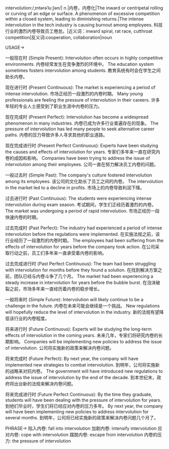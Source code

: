 intervolution:/ˌɪntərəˈluːʃən/| n.|内卷，内卷化|The inward or centripetal rolling or curving of an edge or surface.  A phenomenon of excessive competition within a closed system, leading to diminishing returns.|The intense intervolution in the tech industry is causing burnout among employees. 科技行业的激烈内卷导致员工倦怠。|近义词：inward spiral, rat race, cutthroat competition|反义词:cooperation, collaboration|noun


USAGE->

一般现在时 (Simple Present):
Intervolution often occurs in highly competitive environments. 内卷经常发生在竞争激烈的环境中。
The education system sometimes fosters intervolution among students. 教育系统有时会在学生之间助长内卷。

现在进行时 (Present Continuous):
The market is experiencing a period of intense intervolution. 市场正经历一段激烈的内卷时期。
Many young professionals are feeling the pressure of intervolution in their careers. 许多年轻的专业人士感受到了职业生涯中内卷的压力。

现在完成时 (Present Perfect):
Intervolution has become a widespread phenomenon in many industries. 内卷已成为许多行业普遍存在的现象。
The pressure of intervolution has led many people to seek alternative career paths. 内卷的压力导致许多人寻求其他的职业道路。

现在完成进行时 (Present Perfect Continuous):
Experts have been studying the causes and effects of intervolution for years.  专家们多年来一直在研究内卷的成因和影响。
Companies have been trying to address the issue of intervolution among their employees.  公司一直在努力解决员工内卷的问题。

一般过去时 (Simple Past):
The company's culture fostered intervolution among its employees. 该公司的文化助长了员工之间的内卷。
The intervolution in the market led to a decline in profits.  市场上的内卷导致利润下降。

过去进行时 (Past Continuous):
The students were experiencing intense intervolution during exam season. 考试期间，学生们正经历着激烈的内卷。
The market was undergoing a period of rapid intervolution. 市场正经历一段快速内卷的时期。

过去完成时 (Past Perfect):
The industry had experienced a period of intense intervolution before the regulations were implemented. 在实施法规之前，该行业经历了一段激烈的内卷时期。
The employees had been suffering from the effects of intervolution for years before the company took action. 在公司采取行动之前，员工们多年来一直承受着内卷的影响。

过去完成进行时 (Past Perfect Continuous):
The team had been struggling with intervolution for months before they found a solution. 在找到解决方案之前，团队已经与内卷斗争了几个月。
The market had been experiencing a steady increase in intervolution for years before the bubble burst. 在泡沫破裂之前，市场多年来一直经历着内卷的稳步增长。

一般将来时 (Simple Future):
Intervolution will likely continue to be a challenge in the future. 内卷在未来可能会继续是一个挑战。
New regulations will hopefully reduce the level of intervolution in the industry.  新的法规有望降低该行业的内卷程度。

将来进行时 (Future Continuous):
Experts will be studying the long-term effects of intervolution in the coming years.  未来几年，专家们将研究内卷的长期影响。
Companies will be implementing new policies to address the issue of intervolution.  公司将实施新的政策来解决内卷问题。

将来完成时 (Future Perfect):
By next year, the company will have implemented new strategies to combat intervolution. 到明年，公司将实施新的战略来对抗内卷。
The government will have introduced new regulations to address the issue of intervolution by the end of the decade. 到本世纪末，政府将出台新的法规来解决内卷问题。

将来完成进行时 (Future Perfect Continuous):
By the time they graduate, students will have been dealing with the pressure of intervolution for years. 到他们毕业时，学生们将已经应对内卷的压力多年。
By next year, the company will have been implementing new policies to address intervolution for several months. 到明年，公司将已经实施新的政策来解决内卷问题几个月了。


PHRASE->
陷入内卷: fall into intervolution
加剧内卷: intensify intervolution
应对内卷: cope with intervolution
摆脱内卷: escape from intervolution
内卷的压力: the pressure of intervolution
